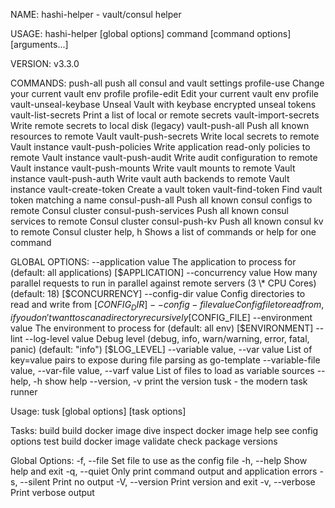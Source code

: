 NAME:
hashi-helper - vault/consul helper

USAGE:
hashi-helper [global options] command [command options] [arguments...]

VERSION:
v3.3.0

COMMANDS:
push-all push all consul and vault settings
profile-use Change your current vault env profile
profile-edit Edit your current vault env profile
vault-unseal-keybase Unseal Vault with keybase encrypted unseal tokens
vault-list-secrets Print a list of local or remote secrets
vault-import-secrets Write remote secrets to local disk (legacy)
vault-push-all Push all known resources to remote Vault
vault-push-secrets Write local secrets to remote Vault instance
vault-push-policies Write application read-only policies to remote Vault instance
vault-push-audit Write audit configuration to remote Vault instance
vault-push-mounts Write vault mounts to remote Vault instance
vault-push-auth Write vault auth backends to remote Vault instance
vault-create-token Create a vault token
vault-find-token Find vault token matching a name
consul-push-all Push all known consul configs to remote Consul cluster
consul-push-services Push all known consul services to remote Consul cluster
consul-push-kv Push all known consul kv to remote Consul cluster
help, h Shows a list of commands or help for one command

GLOBAL OPTIONS:
--application value The application to process for (default: all applications) [$APPLICATION]
--concurrency value How many parallel requests to run in parallel against remote servers (3 \* CPU Cores) (default: 18) [$CONCURRENCY]
--config-dir value Config directories to read and write from [$CONFIG_DIR]
--config-file value Config file to read from, if you don't want to scan a directory recursively [$CONFIG_FILE]
--environment value The environment to process for (default: all env) [$ENVIRONMENT]
--lint
--log-level value Debug level (debug, info, warn/warning, error, fatal, panic) (default: "info") [$LOG_LEVEL]
--variable value, --var value List of key=value pairs to expose during file parsing as go-template
--variable-file value, --var-file value, --varf value List of files to load as variable sources
--help, -h show help
--version, -v print the version
tusk - the modern task runner

Usage:
tusk [global options] <task> [task options]

Tasks:
build build docker image
dive inspect docker image
help see config options
test build docker image
validate check package versions

Global Options:
-f, --file <file> Set file to use as the config file
-h, --help Show help and exit
-q, --quiet Only print command output and application errors
-s, --silent Print no output
-V, --version Print version and exit
-v, --verbose Print verbose output
